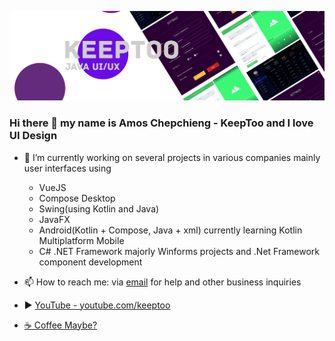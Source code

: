 ![](https://github.com/k33ptoo/k33ptoo/blob/main/banner2.png)
### Hi there 👋 my name is Amos Chepchieng - KeepToo and I love UI Design
- 🔭 I’m currently working on several projects in various companies mainly user interfaces using

  * VueJS
  * Compose Desktop
  * Swing(using Kotlin and Java)
  * JavaFX
  * Android(Kotlin + Compose, Java + xml) currently learning Kotlin Multiplatform Mobile
  * C# .NET Framework majorly Winforms projects and .Net Framework component development
  
- 📫 How to reach me: via [email](mailto:keeptoo.ui.ux@gmail.com?subject=[GitHub]%20Business%20Inquiry) for help and other business inquiries
- :arrow_forward: [YouTube - youtube.com/keeptoo](https://www.youtube.com/keeptoo)
- [☕ Coffee Maybe?](https://www.buymeacoffee.com/keeptoo)
<!--
[![My GitHub Stats](https://github-readme-stats.vercel.app/api/?username=k33ptoo&count_private=true&theme=tokyonight&showicons=true)]()
[![Top Langs](https://github-readme-stats.vercel.app/api/top-langs/?username=k33ptoo&layout=compact)](https://github.com/k33ptoo/github-readme-stats)-->

<!--
**k33ptoo/k33ptoo** is a ✨ _special_ ✨ repository because its `README.md` (this file) appears on your GitHub profile.
- Need some Java Swing, JavaFX or C# .Net WinForms GUI work done? [Hire me](https://www.upwork.com/o/profiles/users/~01363293b968fb9aca/)
Here are some ideas to get you started:
- I know a thing or two using clean architecture also DI with daggerhilt and koin

- 🔭 I’m currently working on ...
- 🌱 I’m currently learning ...
- 👯 I’m looking to collaborate on ...
- 🤔 I’m looking for help with ...
- 💬 Ask me about ...
- 📫 How to reach me: ...
- 😄 Pronouns: ...
- ⚡ Fun fact: ...
-->
